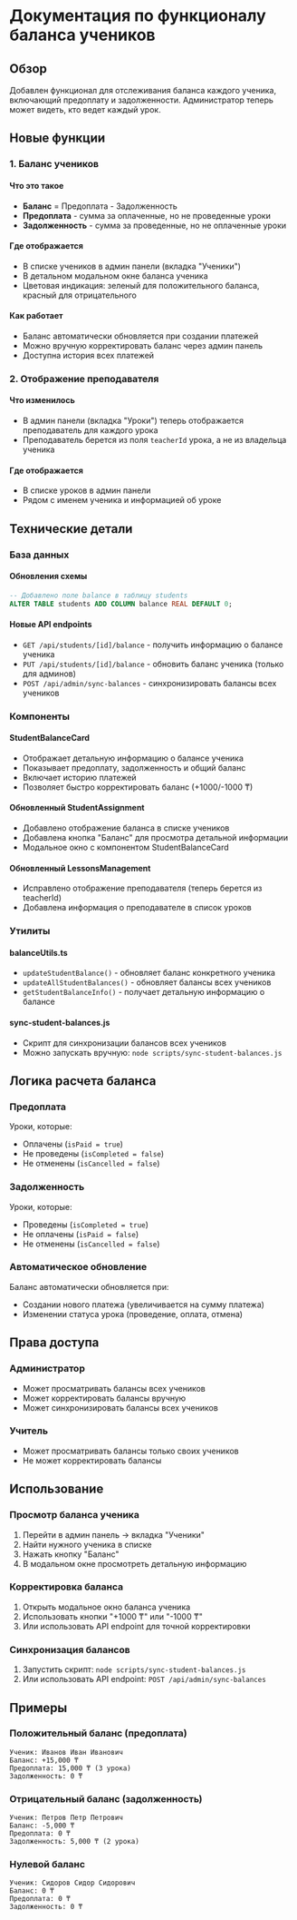 # Документация по функционалу баланса учеников

## Обзор

Добавлен функционал для отслеживания баланса каждого ученика, включающий предоплату и задолженности. Администратор теперь может видеть, кто ведет каждый урок.

## Новые функции

### 1. Баланс учеников

#### Что это такое
- **Баланс** = Предоплата - Задолженность
- **Предоплата** - сумма за оплаченные, но не проведенные уроки
- **Задолженность** - сумма за проведенные, но не оплаченные уроки

#### Где отображается
- В списке учеников в админ панели (вкладка "Ученики")
- В детальном модальном окне баланса ученика
- Цветовая индикация: зеленый для положительного баланса, красный для отрицательного

#### Как работает
- Баланс автоматически обновляется при создании платежей
- Можно вручную корректировать баланс через админ панель
- Доступна история всех платежей

### 2. Отображение преподавателя

#### Что изменилось
- В админ панели (вкладка "Уроки") теперь отображается преподаватель для каждого урока
- Преподаватель берется из поля `teacherId` урока, а не из владельца ученика

#### Где отображается
- В списке уроков в админ панели
- Рядом с именем ученика и информацией об уроке

## Технические детали

### База данных

#### Обновления схемы
```sql
-- Добавлено поле balance в таблицу students
ALTER TABLE students ADD COLUMN balance REAL DEFAULT 0;
```

#### Новые API endpoints
- `GET /api/students/[id]/balance` - получить информацию о балансе ученика
- `PUT /api/students/[id]/balance` - обновить баланс ученика (только для админов)
- `POST /api/admin/sync-balances` - синхронизировать балансы всех учеников

### Компоненты

#### StudentBalanceCard
- Отображает детальную информацию о балансе ученика
- Показывает предоплату, задолженность и общий баланс
- Включает историю платежей
- Позволяет быстро корректировать баланс (+1000/-1000 ₸)

#### Обновленный StudentAssignment
- Добавлено отображение баланса в списке учеников
- Добавлена кнопка "Баланс" для просмотра детальной информации
- Модальное окно с компонентом StudentBalanceCard

#### Обновленный LessonsManagement
- Исправлено отображение преподавателя (теперь берется из teacherId)
- Добавлена информация о преподавателе в список уроков

### Утилиты

#### balanceUtils.ts
- `updateStudentBalance()` - обновляет баланс конкретного ученика
- `updateAllStudentBalances()` - обновляет балансы всех учеников
- `getStudentBalanceInfo()` - получает детальную информацию о балансе

#### sync-student-balances.js
- Скрипт для синхронизации балансов всех учеников
- Можно запускать вручную: `node scripts/sync-student-balances.js`

## Логика расчета баланса

### Предоплата
Уроки, которые:
- Оплачены (`isPaid = true`)
- Не проведены (`isCompleted = false`)
- Не отменены (`isCancelled = false`)

### Задолженность
Уроки, которые:
- Проведены (`isCompleted = true`)
- Не оплачены (`isPaid = false`)
- Не отменены (`isCancelled = false`)

### Автоматическое обновление
Баланс автоматически обновляется при:
- Создании нового платежа (увеличивается на сумму платежа)
- Изменении статуса урока (проведение, оплата, отмена)

## Права доступа

### Администратор
- Может просматривать балансы всех учеников
- Может корректировать балансы вручную
- Может синхронизировать балансы всех учеников

### Учитель
- Может просматривать балансы только своих учеников
- Не может корректировать балансы

## Использование

### Просмотр баланса ученика
1. Перейти в админ панель → вкладка "Ученики"
2. Найти нужного ученика в списке
3. Нажать кнопку "Баланс"
4. В модальном окне просмотреть детальную информацию

### Корректировка баланса
1. Открыть модальное окно баланса ученика
2. Использовать кнопки "+1000 ₸" или "-1000 ₸"
3. Или использовать API endpoint для точной корректировки

### Синхронизация балансов
1. Запустить скрипт: `node scripts/sync-student-balances.js`
2. Или использовать API endpoint: `POST /api/admin/sync-balances`

## Примеры

### Положительный баланс (предоплата)
```
Ученик: Иванов Иван Иванович
Баланс: +15,000 ₸
Предоплата: 15,000 ₸ (3 урока)
Задолженность: 0 ₸
```

### Отрицательный баланс (задолженность)
```
Ученик: Петров Петр Петрович
Баланс: -5,000 ₸
Предоплата: 0 ₸
Задолженность: 5,000 ₸ (2 урока)
```

### Нулевой баланс
```
Ученик: Сидоров Сидор Сидорович
Баланс: 0 ₸
Предоплата: 0 ₸
Задолженность: 0 ₸
```
